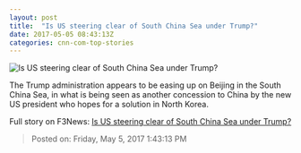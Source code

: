 ```yaml
---
layout: post
title:  "Is US steering clear of South China Sea under Trump?"
date: 2017-05-05 08:43:13Z
categories: cnn-com-top-stories
---
```


![Is US steering clear of South China Sea under Trump?](http://i2.cdn.cnn.com/cnnnext/dam/assets/170418133100-uss-wayne-e-meyer-south-china-sea-super-tease.jpg)

The Trump administration appears to be easing up on Beijing in the South China Sea, in what is being seen as another concession to China by the new US president who hopes for a solution in North Korea.


Full story on F3News: [Is US steering clear of South China Sea under Trump?](http://www.f3nws.com/n/4vQQp)

> Posted on: Friday, May 5, 2017 1:43:13 PM
